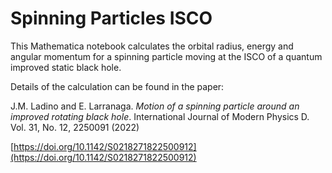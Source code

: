 # Spinning Particles ISCO
This Mathematica notebook calculates the orbital radius, energy and angular momentum for a spinning particle moving at the ISCO of a quantum improved static black hole.

Details of the calculation can be found in the paper:

J.M. Ladino and E. Larranaga. *Motion of a spinning particle around an improved rotating black hole*. International Journal of Modern Physics D. Vol. 31, No. 12, 2250091 (2022)

[https://doi.org/10.1142/S0218271822500912](https://doi.org/10.1142/S0218271822500912)


